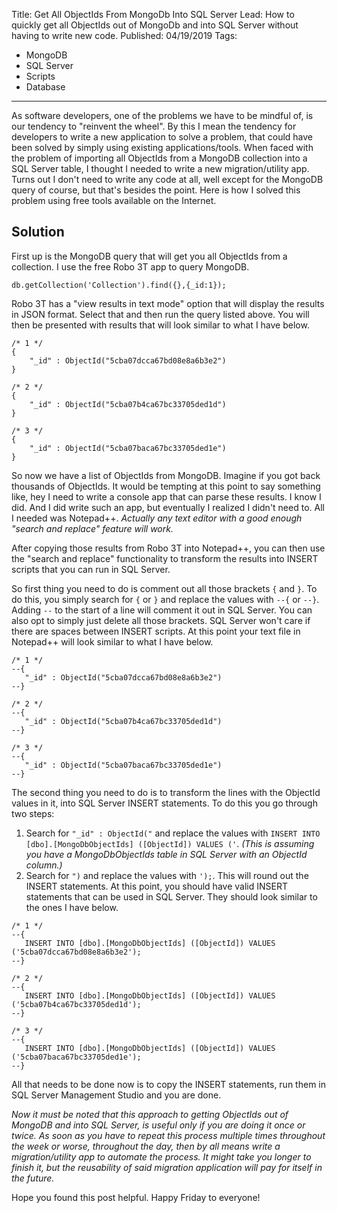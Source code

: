 Title: Get All ObjectIds From MongoDb Into SQL Server
Lead: How to quickly get all ObjectIds out of MongoDb and into SQL Server without having to write new code.
Published: 04/19/2019
Tags:
   - MongoDB
   - SQL Server
   - Scripts
   - Database
---
As software developers, one of the problems we have to be mindful of, is our tendency to "reinvent the wheel". By this I mean the tendency for developers to write a new application to solve a problem, that could have been solved by simply using existing applications/tools. When faced with the problem of importing all ObjectIds from a MongoDB collection into a SQL Server table, I thought I needed to write a new migration/utility app. Turns out I don't need to write any code at all, well except for the MongoDB query of course, but that's besides the point. Here is how I solved this problem using free tools available on the Internet.

## Solution

First up is the MongoDB query that will get you all ObjectIds from a collection. I use the free Robo 3T app to query MongoDB.
```
db.getCollection('Collection').find({},{_id:1});
```

Robo 3T has a "view results in text mode" option that will display the results in JSON format. Select that and then run the query listed above. You will then be presented with results that will look similar to what I have below. 
```
/* 1 */
{
    "_id" : ObjectId("5cba07dcca67bd08e8a6b3e2")
}

/* 2 */
{
    "_id" : ObjectId("5cba07b4ca67bc33705ded1d")
}

/* 3 */
{
    "_id" : ObjectId("5cba07baca67bc33705ded1e")
}
```

So now we have a list of ObjectIds from MongoDB. Imagine if you got back thousands of ObjectIds. It would be tempting at this point to say something like, hey I need to write a console app that can parse these results. I know I did. And I did write such an app, but eventually I realized I didn't need to. All I needed was Notepad++. *Actually any text editor with a good enough "search and replace" feature will work.*

After copying those results from Robo 3T into Notepad++, you can then use the "search and replace" functionality to transform the results into INSERT scripts that you can run in SQL Server.

So first thing you need to do is comment out all those brackets `{` and `}`. To do this, you simply search for `{` or `}` and replace the values with `--{` or `--}`. Adding `--` to the start of a line will comment it out in SQL Server. You can also opt to simply just delete all those brackets. SQL Server won't care if there are spaces between INSERT scripts. At this point your text file in Notepad++ will look similar to what I have below.
```
/* 1 */
--{
   "_id" : ObjectId("5cba07dcca67bd08e8a6b3e2")
--}

/* 2 */
--{
   "_id" : ObjectId("5cba07b4ca67bc33705ded1d")
--}

/* 3 */
--{
   "_id" : ObjectId("5cba07baca67bc33705ded1e")
--}
```

The second thing you need to do is to transform the lines with the ObjectId values in it, into SQL Server INSERT statements. To do this you go through two steps:
   1. Search for `"_id" : ObjectId("` and replace the values with `INSERT INTO [dbo].[MongoDbObjectIds] ([ObjectId]) VALUES ('`. *(This is assuming you have a MongoDbObjectIds table in SQL Server with an ObjectId column.)*
   2. Search for `")` and replace the values with `');`. This will round out the INSERT statements. At this point, you should have valid INSERT statements that can be used in SQL Server. They should look similar to the ones I have below.
   ```
   /* 1 */
   --{
      INSERT INTO [dbo].[MongoDbObjectIds] ([ObjectId]) VALUES ('5cba07dcca67bd08e8a6b3e2');
   --}

   /* 2 */
   --{
      INSERT INTO [dbo].[MongoDbObjectIds] ([ObjectId]) VALUES ('5cba07b4ca67bc33705ded1d');
   --}

   /* 3 */
   --{
      INSERT INTO [dbo].[MongoDbObjectIds] ([ObjectId]) VALUES ('5cba07baca67bc33705ded1e');
   --}
   ```

All that needs to be done now is to copy the INSERT statements, run them in SQL Server Management Studio and you are done. 

*Now it must be noted that this approach to getting ObjectIds out of MongoDB and into SQL Server, is useful only if you are doing it once or twice. As soon as you have to repeat this process multiple times throughout the week or worse, throughout the day, then by all means write a migration/utility app to automate the process. It might take you longer to finish it, but the reusability of said migration application will pay for itself in the future.*

Hope you found this post helpful. Happy Friday to everyone!